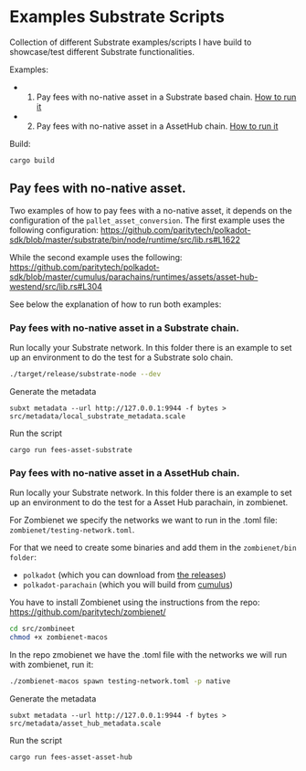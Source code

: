 # Examples Substrate Scripts

Collection of different Substrate examples/scripts I have build to showcase/test different Substrate functionalities.

Examples:
- 1. Pay fees with no-native asset in a Substrate based chain. [How to run it](#fees_asset_substrate)
- 2. Pay fees with no-native asset in a AssetHub chain. [How to run it](#fees_asset_asset_hub)

Build:
```shell
cargo build
```

## Pay fees with no-native asset.
Two examples of how to pay fees with a no-native asset, it depends on the configuration of the `pallet_asset_conversion`.
The first example uses the following configuration: https://github.com/paritytech/polkadot-sdk/blob/master/substrate/bin/node/runtime/src/lib.rs#L1622

While the second example uses the following: https://github.com/paritytech/polkadot-sdk/blob/master/cumulus/parachains/runtimes/assets/asset-hub-westend/src/lib.rs#L304

See below the explanation of how to run both examples:

<a id="fees_asset_substrate"></a>
### Pay fees with no-native asset in a Substrate chain.
Run locally your Substrate network. In this folder there is an example to set up an environment to do the test for a Substrate solo chain.

```sh
./target/release/substrate-node --dev 
```

Generate the metadata
```shell
subxt metadata --url http://127.0.0.1:9944 -f bytes > src/metadata/local_substrate_metadata.scale   
```

Run the script
```shell
cargo run fees-asset-substrate
```


<a id="fees_asset_asset_hub"></a>
### Pay fees with no-native asset in a AssetHub chain.
Run locally your Substrate network. In this folder there is an example to set up an environment to do the test for a Asset Hub parachain, in zombienet.

For Zombienet we specify the networks we want to run in the .toml file: `zombienet/testing-network.toml`.

For that we need to create some binaries and add them in the `zombienet/bin folder`:
- `polkadot` (which you can download from [the releases](https://github.com/paritytech/polkadot/releases))
- `polkadot-parachain` (which you will build from [cumulus](https://github.com/paritytech/cumulus))

You have to install Zombienet using  the instructions from the repo: https://github.com/paritytech/zombienet/ 
```sh
cd src/zombineet
chmod +x zombienet-macos
```

In the repo zmobienet we have the .toml file with the networks we will run with zombienet, run it:
```sh
./zombienet-macos spawn testing-network.toml -p native
```

Generate the metadata
```shell
subxt metadata --url http://127.0.0.1:9944 -f bytes > src/metadata/asset_hub_metadata.scale   
```

Run the script
```shell
cargo run fees-asset-asset-hub
```
